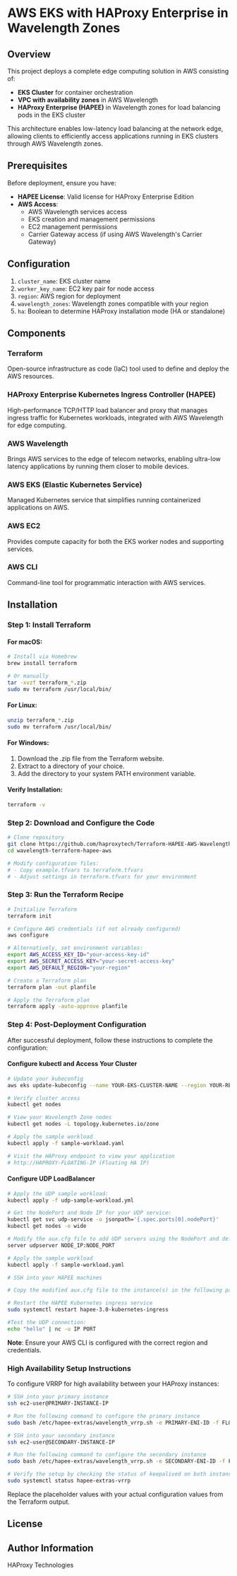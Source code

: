 # AWS EKS with HAProxy Enterprise in Wavelength Zones

## Overview

This project deploys a complete edge computing solution in AWS consisting of:

- **EKS Cluster** for container orchestration
- **VPC with availability zones** in AWS Wavelength
- **HAProxy Enterprise (HAPEE)** in Wavelength zones for load balancing pods in the EKS cluster

This architecture enables low-latency load balancing at the network edge, allowing clients to efficiently access applications running in EKS clusters through AWS Wavelength zones.

## Prerequisites

Before deployment, ensure you have:

- **HAPEE License**: Valid license for HAProxy Enterprise Edition
- **AWS Access**:
  - AWS Wavelength services access
  - EKS creation and management permissions
  - EC2 management permissions
  - Carrier Gateway access (if using AWS Wavelength's Carrier Gateway)

## Configuration

1. `cluster_name`: EKS cluster name
2. `worker_key_name`: EC2 key pair for node access
3. `region`: AWS region for deployment
4. `wavelength_zones`: Wavelength zones compatible with your region
5. `ha`: Boolean to determine HAProxy installation mode (HA or standalone)

## Components

### Terraform

Open-source infrastructure as code (IaC) tool used to define and deploy the AWS resources.

### HAProxy Enterprise Kubernetes Ingress Controller (HAPEE)

High-performance TCP/HTTP load balancer and proxy that manages ingress traffic for Kubernetes workloads, integrated with AWS Wavelength for edge computing.

### AWS Wavelength

Brings AWS services to the edge of telecom networks, enabling ultra-low latency applications by running them closer to mobile devices.

### AWS EKS (Elastic Kubernetes Service)

Managed Kubernetes service that simplifies running containerized applications on AWS.

### AWS EC2

Provides compute capacity for both the EKS worker nodes and supporting services.

### AWS CLI

Command-line tool for programmatic interaction with AWS services.

## Installation

### Step 1: Install Terraform

#### For macOS:

```bash
# Install via Homebrew
brew install terraform

# Or manually
tar -xvzf terraform_*.zip
sudo mv terraform /usr/local/bin/
```

#### For Linux:

```bash
unzip terraform_*.zip
sudo mv terraform /usr/local/bin/
```

#### For Windows:

1. Download the .zip file from the Terraform website.
2. Extract to a directory of your choice.
3. Add the directory to your system PATH environment variable.

#### Verify Installation:

```bash
terraform -v
```

### Step 2: Download and Configure the Code

```bash
# Clone repository
git clone https://github.com/haproxytech/Terraform-HAPEE-AWS-Wavelength.git
cd wavelength-terraform-hapee-aws

# Modify configuration files:
# - Copy example.tfvars to terraform.tfvars
# - Adjust settings in terraform.tfvars for your environment
```

### Step 3: Run the Terraform Recipe

```bash
# Initialize Terraform
terraform init

# Configure AWS credentials (if not already configured)
aws configure

# Alternatively, set environment variables:
export AWS_ACCESS_KEY_ID="your-access-key-id"
export AWS_SECRET_ACCESS_KEY="your-secret-access-key"
export AWS_DEFAULT_REGION="your-region"

# Create a Terraform plan
terraform plan -out planfile

# Apply the Terraform plan
terraform apply -auto-approve planfile
```

### Step 4: Post-Deployment Configuration

After successful deployment, follow these instructions to complete the configuration:

#### Configure kubectl and Access Your Cluster

```bash
# Update your kubeconfig
aws eks update-kubeconfig --name YOUR-EKS-CLUSTER-NAME --region YOUR-REGION

# Verify cluster access
kubectl get nodes

# View your Wavelength Zone nodes
kubectl get nodes -L topology.kubernetes.io/zone

# Apply the sample workload
kubectl apply -f sample-workload.yaml

# Visit the HAProxy endpoint to view your application
# http://HAPROXY-FLOATING-IP (Floating HA IP)
```

#### Configure UDP LoadBalancer
```bash
# Apply the UDP sample workload:
kubectl apply -f udp-sample-workload.yml

# Get the NodePort and Node IP for your UDP service:
kubectl get svc udp-service -o jsonpath='{.spec.ports[0].nodePort}'
kubectl get nodes -o wide

# Modify the aux.cfg file to add UDP servers using the NodePort and define the Frontend IP:Port:
server udpserver NODE_IP:NODE_PORT

# Apply the sample workload
kubectl apply -f sample-workload.yaml

# SSH into your HAPEE machines

# Copy the modified aux.cfg file to the instance(s) in the following path /etc/hapee-3.0/

# Restart the HAPEE Kubernetes ingress service
sudo systemctl restart hapee-3.0-kubernetes-ingress

#Test the UDP connection:
echo "hello" | nc -u IP PORT

```


**Note**: Ensure your AWS CLI is configured with the correct region and credentials.

### High Availability Setup Instructions

To configure VRRP for high availability between your HAProxy instances:

```bash
# SSH into your primary instance
ssh ec2-user@PRIMARY-INSTANCE-IP

# Run the following command to configure the primary instance
sudo bash /etc/hapee-extras/wavelength_vrrp.sh -e PRIMARY-ENI-ID -f FLOATING-IP -l PRIMARY-LOCAL-IP -p SECONDARY-IP -i INTERFACE-NAME -r PRIORITY-VALUE -g YOUR-REGION

# SSH into your secondary instance
ssh ec2-user@SECONDARY-INSTANCE-IP

# Run the following command to configure the secondary instance
sudo bash /etc/hapee-extras/wavelength_vrrp.sh -e SECONDARY-ENI-ID -f FLOATING-IP -l SECONDARY-LOCAL-IP -p PRIMARY-IP -i INTERFACE-NAME -r PRIORITY-VALUE -g YOUR-REGION

# Verify the setup by checking the status of keepalived on both instances
sudo systemctl status hapee-extras-vrrp
```

Replace the placeholder values with your actual configuration values from the Terraform output.

## License


## Author Information

HAProxy Technologies
